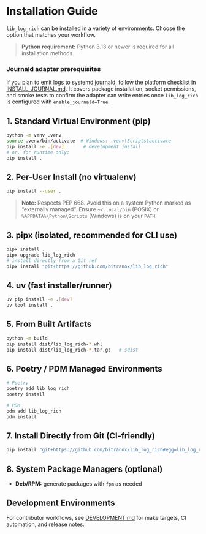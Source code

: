 # Installation Guide

`lib_log_rich` can be installed in a variety of environments. Choose the option that matches your workflow.

> **Python requirement:** Python 3.13 or newer is required for all installation methods.

### Journald adapter prerequisites

If you plan to emit logs to systemd journald, follow the platform checklist in [INSTALL_JOURNAL.md](INSTALL_JOURNAL.md). It covers package installation, socket permissions, and smoke tests to confirm the adapter can write entries once `lib_log_rich` is configured with `enable_journald=True`.

## 1. Standard Virtual Environment (pip)

```bash
python -m venv .venv
source .venv/bin/activate  # Windows: .venv\Scripts\activate
pip install -e .[dev]       # development install
# or, for runtime only:
pip install .
```

## 2. Per-User Install (no virtualenv)

```bash
pip install --user .
```

> **Note:** Respects PEP 668. Avoid this on a system Python marked as “externally managed”. Ensure `~/.local/bin` (POSIX) or `%APPDATA%\Python\Scripts` (Windows) is on your `PATH`.

## 3. pipx (isolated, recommended for CLI use)

```bash
pipx install .
pipx upgrade lib_log_rich
# install directly from a Git ref
pipx install "git+https://github.com/bitranox/lib_log_rich"
```

## 4. uv (fast installer/runner)

```bash
uv pip install -e .[dev]
uv tool install .
```

## 5. From Built Artifacts

```bash
python -m build
pip install dist/lib_log_rich-*.whl
pip install dist/lib_log_rich-*.tar.gz   # sdist
```

## 6. Poetry / PDM Managed Environments

```bash
# Poetry
poetry add lib_log_rich
poetry install

# PDM
pdm add lib_log_rich
pdm install
```

## 7. Install Directly from Git (CI-friendly)

```bash
pip install "git+https://github.com/bitranox/lib_log_rich#egg=lib_log_rich"
```

## 8. System Package Managers (optional)

- **Deb/RPM:** generate packages with `fpm` as needed

## Development Environments

For contributor workflows, see [DEVELOPMENT.md](DEVELOPMENT.md) for make targets, CI automation, and release notes.
